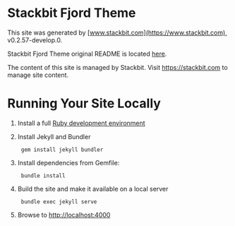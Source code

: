 # Stackbit Fjord Theme

This site was generated by [www.stackbit.com](https://www.stackbit.com), v0.2.57-develop.0.

Stackbit Fjord Theme original README is located [here](./README.theme.md).

The content of this site is managed by Stackbit. Visit https://stackbit.com to manage site content.

# Running Your Site Locally

1. Install a full [Ruby development environment](https://jekyllrb.com/docs/installation/)

1. Install Jekyll and Bundler

        gem install jekyll bundler

1. Install dependencies from Gemfile:

        bundle install

1. Build the site and make it available on a local server

        bundle exec jekyll serve

1. Browse to [http://localhost:4000](http://localhost:4000)
